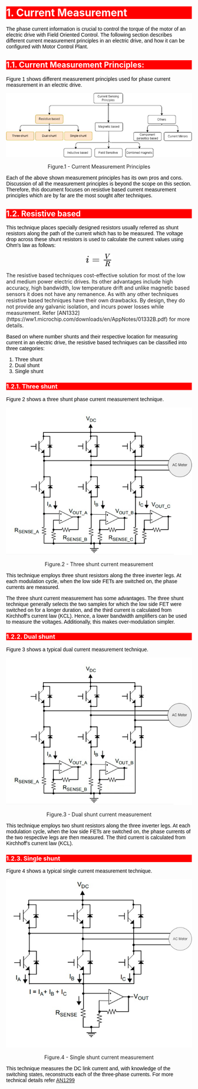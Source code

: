 <style>
 body {
        counter-reset: h1;
        padding: 20px;
    }

   h1 {
        background-color: red;
        color: white;
        counter-reset: h2
    }

    h2 {
        background-color: red;
        color: white;
        counter-reset: h3
    }

    h3 {
        background-color: red;
        color: white;
        counter-reset: h4
    }

    h1:before {
        background-color: red;
        color: white;
        counter-increment: h1;
        content: counter(h1) ". "
    }

    h2:before {
        background-color: red;
        color: white;
        counter-increment: h2;
        content: counter(h1) "." counter(h2) ". "
    }

    h3:before {
        background-color: red;
        color: white;
        counter-increment: h3;
        content: counter(h1) "." counter(h2) "." counter(h3) ". "
    }

    h4:before {
        background-color: red;
        color: white;
        counter-increment: h4;
        content: counter(h1) "." counter(h2) "." counter(h3) "." counter(h4) ". "
    }
    p{
        color: black;
        font-family: "Arial", Helvetica, sans-serif;
    }

    article {
        max-width: 50em;
        background: white;
        padding: 2em;
        margin: 1em auto;
    }

    .table-of-contents {
        float: right;
        width: 40%;
        background: #eee;
        font-size: 0.8em;
        padding: 1em 2em;
        margin: 0 0 0.5em 0.5em;
    }
    .table-of-contents ul {
        padding: 0;
    }
    .table-of-contents li {
        margin: 0 0 0.25em 0;
    }
    .table-of-contents a {
        text-decoration: none;
    }
    .table-of-contents a:hover,
    .table-of-contents a:active {
        text-decoration: underline;
    }

    h3:target {
        animation: highlight 1s ease;
    }

    @keyframes highlight {
    from { background: yellow; }
    to { background: white; }
    }

    li{
        color: black;
        font-family: "Arial", Helvetica, sans-serif;
    }

    table{
        color: black;
        font-family: "Arial", Helvetica, sans-serif;
    }

    }
}
</style>


# Current Measurement
The phase current information is crucial to control the torque of the motor of an electric drive with Field Oriented Control. The following section describes different current measurement principles in an electric drive, and how it can be configured with Motor Control Plant.

## Current Measurement Principles:
Figure 1 shows different measurement principles used for phase current measurement in an electric drive.

<p align="center">
  <img src="images/current_measurement.jpg"/>
  <figcaption align= "center">Figure.1 - Current Measurement Principles </figcaption>
</p>

Each of the above shown measurement principles has its own pros and cons. Discussion of all the measurement principles is beyond the scope on this section. Therefore, this document focuses on resistive based current measurement principles which are by far are the most sought after techniques.

## Resistive based
This technique places specially designed resistors usually referred as shunt resistors along the path of the current which has to be measured. The voltage drop across these shunt resistors is used to calculate the current values using Ohm's law as follows:

<!-- $
 i = \frac{V}{R}
$ --> 
<p align="center">
<img style="transform: translateY(0.1em); background: white;" src="svg\Sy2CyWsPrS.svg">
</p>
The resistive based techniques cost-effective solution for most of the low and medium power electric drives. Its other advantages include high accuracy, high bandwidth, low temperature drift and unlike magnetic based sensors it does not have any remanence.  As with any other techniques resistive based techniques have their own drawbacks. By design, they do not provide any galvanic isolation, and incurs power losses while measurement. Refer [AN1332](https://ww1.microchip.com/downloads/en/AppNotes/01332B.pdf) for more details.

Based on where number shunts and their respective location for measuring current in an electric drive, the resistive based techniques can be classified into three categories:
1. Three shunt
2. Dual shunt
3. Single shunt 


### Three shunt
Figure 2 shows a three shunt phase current measurement technique.

<p align="center">
  <img src="images/triple_shunt_current_measurement.jpg"/>
  <figcaption align= "center">Figure.2 - Three shunt current measurement </figcaption>
</p>


This technique employs three shunt resistors along the three inverter legs. At each modulation cycle, when the low side FETs are switched on, the phase currents are measured.

The three shunt current measurement has some advantages. The three shunt technique generally selects the two samples for which the low side FET were switched on for a longer duration, and the third current is calculated from Kirchhoff's current law (KCL). Hence, a lower bandwidth amplifiers can be used to measure the voltages. Additionally, this makes over-modulation simpler.

### Dual shunt

Figure 3 shows a typical dual current measurement technique.

<p align="center">
  <img src="images/dual_shunt_current_measurement.jpg "Dual shunt current measurement")
.jpg" />
  <figcaption align= "center">Figure.3 - Dual shunt current measurement </figcaption>
</p>

This technique employs two shunt resistors along the three inverter legs. At each modulation cycle, when the low side FETs are switched on, the phase currents of the two respective legs are then measured. The third current is calculated from Kirchhoff's current law (KCL).

### Single shunt

Figure 4 shows a typical single current measurement technique.

<p align="center">
  <img src="images/single_shunt_current_measurement.jpg"/>
  <figcaption align= "center">Figure.4 - Single shunt current measurement </figcaption>
</p>

This technique measures the DC link current and, with knowledge of the
switching states, reconstructs each of the three-phase currents. For more technical details refer [AN1299](https://ww1.microchip.com/downloads/en/Appnotes/01299A.pdf)


